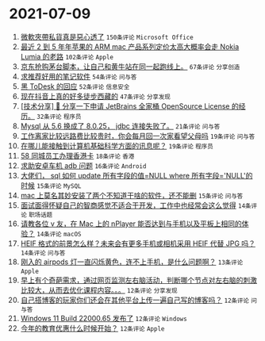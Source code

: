 # 2021-07-09

1. [微軟夾帶私貨真是惡心透了](https://www.v2ex.com/t/788507) `150条评论` `Microsoft Office`
1. [最近 2 到 5 年年苹果的 ARM mac 产品系列定价太高大概率会走 Nokia Lumia 的老路](https://www.v2ex.com/t/788428) `102条评论` `Apple`
1. [京东抢购茅台脚本，让自己和黄牛站在同一起跑线上。](https://www.v2ex.com/t/788420) `67条评论` `分享创造`
1. [求推荐好用的笔记软件](https://www.v2ex.com/t/788435) `54条评论` `问与答`
1. [黑 ToDesk 的回应](https://www.v2ex.com/t/788495) `52条评论` `信息安全`
1. [现在抖音上真的好多徒步西藏的](https://www.v2ex.com/t/788442) `47条评论` `分享发现`
1. [[技术分享] 💌 分享一下申请 JetBrains 全家桶 OpenSource License 的经历。](https://www.v2ex.com/t/788434) `32条评论` `程序员`
1. [Mysql 从 5.6 换成了 8.0.25， jdbc 连接失败了。](https://www.v2ex.com/t/788505) `21条评论` `问与答`
1. [工作离家比较远路费比较贵时，你会每月回一次家看望父母吗](https://www.v2ex.com/t/788476) `19条评论` `问与答`
1. [在哪儿能接触到计算机基础科学方面的讯息呢？](https://www.v2ex.com/t/788418) `19条评论` `程序员`
1. [58 同城员工办理香港卡](https://www.v2ex.com/t/788510) `18条评论` `香港`
1. [求助安卓车机 adb 问题](https://www.v2ex.com/t/788431) `16条评论` `Android`
1. [大佬们， sql 如何 update 所有字段的值=NULL where 所有字段='NULL'的时候](https://www.v2ex.com/t/788477) `15条评论` `MySQL`
1. [mac 上莫名其妙安装了两个不知道干啥的软件，还不能删](https://www.v2ex.com/t/788432) `15条评论` `问与答`
1. [面试面得怀疑自己的智商感觉不适合干开发，工作中也经常会这么觉得](https://www.v2ex.com/t/788506) `14条评论` `职场话题`
1. [请教各位 v 友，在 Mac 上的 nPlayer 能否达到与手机以及平板上相同的体验？](https://www.v2ex.com/t/788474) `14条评论` `macOS`
1. [HEIF 格式的前景怎么样？未来会有更多手机或相机采用 HEIF 代替 JPG 吗？](https://www.v2ex.com/t/788456) `14条评论` `问与答`
1. [刚入的 airpods 灯一直闪烁黄色，连不上手机，是什么问题啊？](https://www.v2ex.com/t/788461) `13条评论` `Apple`
1. [早上有个奇葩需求，通过网页监测左右脑活动，判断哪个节点对左右脑的刺激比较大，从而去优化课程内容。。。](https://www.v2ex.com/t/788473) `12条评论` `分享发现`
1. [自己搭博客的玩家你们还会在其他平台上传一遍自己写的博客吗？](https://www.v2ex.com/t/788470) `12条评论` `问与答`
1. [Windows 11 Build 22000.65 发布了](https://www.v2ex.com/t/788455) `12条评论` `Windows`
1. [今年的教育优惠什么时候开始？](https://www.v2ex.com/t/788437) `12条评论` `Apple`
